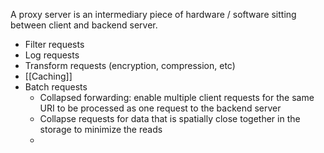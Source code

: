 A proxy server is an intermediary piece of hardware / software sitting between client and backend server.

- Filter requests
- Log requests 
- Transform requests (encryption, compression, etc)
- [[Caching]]
- Batch requests
    - Collapsed forwarding: enable multiple client requests for the same URI to be processed as one request to the backend server
    - Collapse requests for data that is spatially close together in the storage to minimize the reads
    - 